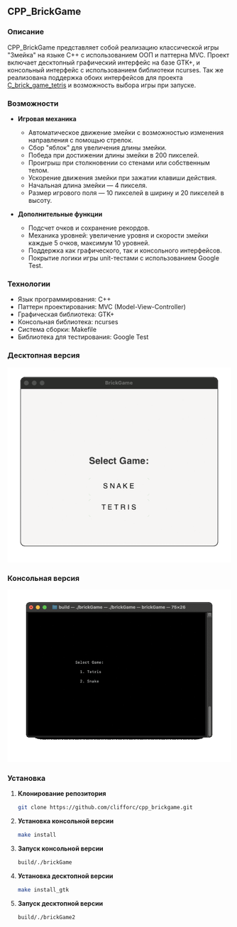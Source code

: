 ## CPP_BrickGame

### Описание

CPP_BrickGame представляет собой реализацию классической игры "Змейка" на языке C++ с использованием ООП и паттерна MVC. Проект включает десктопный графический интерфейс на базе GTK+, и консольный интерфейс с использованием библиотеки ncurses. Так же реализована поддержка обоих интерфейсов для проекта [C_brick_game_tetris](https://github.com/clifforc/C_brick_game_tetris) и возможность выбора игры при запуске. 

### Возможности

- **Игровая механика**
  - Автоматическое движение змейки с возможностью изменения направления с помощью стрелок.
  - Сбор "яблок" для увеличения длины змейки.
  - Победа при достижении длины змейки в 200 пикселей.
  - Проигрыш при столкновении со стенами или собственным телом.
  - Ускорение движения змейки при зажатии клавиши действия.
  - Начальная длина змейки — 4 пикселя.
  - Размер игрового поля — 10 пикселей в ширину и 20 пикселей в высоту.

- **Дополнительные функции**
  - Подсчет очков и сохранение рекордов.
  - Механика уровней: увеличение уровня и скорости змейки каждые 5 очков, максимум 10 уровней.
  - Поддержка как графического, так и консольного интерфейсов.
  - Покрытие логики игры unit-тестами с использованием Google Test.

### Технологии

- Язык программирования: C++
- Паттерн проектирования: MVC (Model-View-Controller)
- Графическая библиотека: GTK+
- Консольная библиотека: ncurses
- Система сборки: Makefile
- Библиотека для тестирования: Google Test

### Десктопная версия

![gtk_brickgame.gif](misc/gtk_brickgame.gif)

### Консольная версия

![cli_brickgame.gif](misc/cli_brickgame.gif)

### Установка

1. **Клонирование репозитория**

   ```bash
   git clone https://github.com/clifforc/cpp_brickgame.git
   ```

2. **Установка консольной версии**

   ```bash
   make install
   ```
   
3. **Запуск консольной версии**

   ```bash
   build/./brickGame
   ```
   
4. **Установка десктопной версии**

   ```bash
   make install_gtk
   ```

5. **Запуск десктопной версии**

   ```bash
   build/./brickGame2
   ```